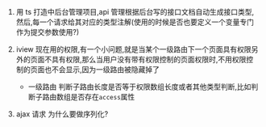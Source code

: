 1. 用 ts 打造中后台管理项目,api 管理根据后台写的接口文档自动生成接口类型,然后,每一个请求给其对应的类型注解(使用的时候是否也要定义一个变量专门作为提交参数使用?)
2. iview 现在用的权限,有一个小问题,就是当某个一级路由下一个页面具有权限另外的页面不具有权限,那么当用户没有带有权限控制的页面权限时,不用权限控制的页面也不会显示,因为一级路由被隐藏掉了

   - 一级路由 判断子路由长度是否等于权限数组长度或者其他类型判断,比如判断子路由数组是否存在`access`属性

3. ajax 请求 为什么要做序列化?
